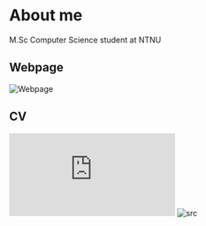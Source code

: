 # About me
M.Sc Computer Science student at NTNU

## Webpage
![Webpage](folk.ntnu.no/stefamac/)

## CV
![CV](https://github.com/Areskiko/Curriculum-Vitae/raw/master/cv.pdf)
![src](https://github.com/Areskiko/Curriculum-Vitae)
